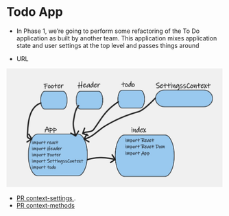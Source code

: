 # Todo App

- In Phase 1, we’re going to perform some refactoring of the To Do application as built by another team. This application mixes application state and user settings at the top level and passes things around

- URL

![URL31](URL31.jpg)

- [PR context-settings ](https://github.com/ManalKhAlbahar/todo-app/pull/1).
- [PR context-methods](https://github.com/ManalKhAlbahar/todo-app/pull/2)
